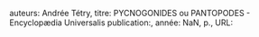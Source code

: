 auteurs: Andrée Tétry, 
titre: PYCNOGONIDES ou PANTOPODES - Encyclopædia Universalis
publication:, 
année: NaN, 
p.,
URL: 

